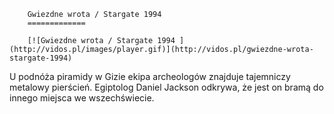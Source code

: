 
        Gwiezdne wrota / Stargate 1994 
        =============
        
        [![Gwiezdne wrota / Stargate 1994 ](http://vidos.pl/images/player.gif)](http://vidos.pl/gwiezdne-wrota-stargate-1994)
        
        
 U podnóża piramidy w Gizie ekipa archeologów znajduje tajemniczy metalowy pierścień. Egiptolog Daniel Jackson odkrywa, że jest on bramą do innego miejsca we wszechświecie.
    